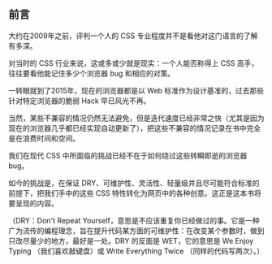 ## 前言

大约在2009年之前，评判一个人的 CSS 专业程度并不是看他对这门语言的了解有多深。

对当时的 CSS 行业来说，这或多或少就是现实：一个人能否称得上 CSS 高手，往往要看他能记住多少个浏览器 bug 和相应的对策。

一转眼就到了2015年，现在的浏览器都是以 Web 标准作为设计基准的，过去那些针对特定浏览器的脆弱 Hack 早已风光不再。

当然，某些不兼容的情况仍然无法避免，但是迭代速度已经非常之快（尤其是因为现在的浏览器几乎都已经实现自动更新了），把这些不兼容的情况记录在书中完全是在浪费时间和空间。

我们在现代 CSS 中所面临的挑战已经不在于如何绕过这些转瞬即逝的浏览器 bug。

如今的挑战是，在保证 DRY、可维护性、灵活性、轻量级并且尽可能符合标准的前提下，把我们手中的这些 CSS 特性转化为网页中的各种创意。这正是这本书将要呈现的内容。

（DRY：Don't Repeat Yourself，意思是不应该重复你已经做过的事。它是一种广为流传的编程理念，旨在提升代码某方面的可维护性：在改变某个参数时，做到只改尽量少的地方，最好是一处。DRY 的反面是 WET，它的意思是 We Enjoy Typing （我们喜欢敲键盘）或 Write Everything Twice （同样的代码写两次）。）
